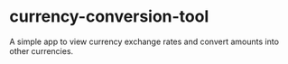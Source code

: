 # currency-conversion-tool
A simple app to view currency exchange rates and convert amounts into other currencies.
